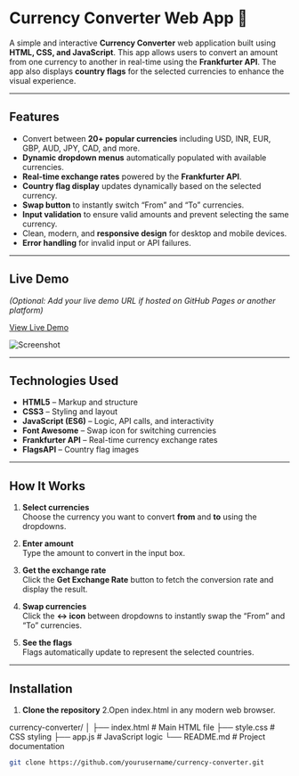 # Currency Converter Web App 💱

A simple and interactive **Currency Converter** web application built using **HTML, CSS, and JavaScript**. This app allows users to convert an amount from one currency to another in real-time using the **Frankfurter API**. The app also displays **country flags** for the selected currencies to enhance the visual experience.

---

## Features

- Convert between **20+ popular currencies** including USD, INR, EUR, GBP, AUD, JPY, CAD, and more.
- **Dynamic dropdown menus** automatically populated with available currencies.
- **Real-time exchange rates** powered by the **Frankfurter API**.
- **Country flag display** updates dynamically based on the selected currency.
- **Swap button** to instantly switch “From” and “To” currencies.
- **Input validation** to ensure valid amounts and prevent selecting the same currency.
- Clean, modern, and **responsive design** for desktop and mobile devices.
- **Error handling** for invalid input or API failures.

---

## Live Demo

*(Optional: Add your live demo URL if hosted on GitHub Pages or another platform)*

[View Live Demo](#)

![Screenshot](screenshot.png)

---

## Technologies Used

- **HTML5** – Markup and structure
- **CSS3** – Styling and layout
- **JavaScript (ES6)** – Logic, API calls, and interactivity
- **Font Awesome** – Swap icon for switching currencies
- **Frankfurter API** – Real-time currency exchange rates
- **FlagsAPI** – Country flag images

---

## How It Works

1. **Select currencies**  
   Choose the currency you want to convert **from** and **to** using the dropdowns.

2. **Enter amount**  
   Type the amount to convert in the input box.

3. **Get the exchange rate**  
   Click the **Get Exchange Rate** button to fetch the conversion rate and display the result.

4. **Swap currencies**  
   Click the **↔️ icon** between dropdowns to instantly swap the “From” and “To” currencies.

5. **See the flags**  
   Flags automatically update to represent the selected countries.

---

## Installation

1. **Clone the repository**
2.Open index.html in any modern web browser.

currency-converter/
│
├── index.html        # Main HTML file
├── style.css         # CSS styling
├── app.js            # JavaScript logic
└── README.md         # Project documentation
```bash
git clone https://github.com/yourusername/currency-converter.git
